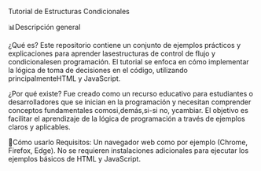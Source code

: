 Tutorial de Estructuras Condicionales

📊Descripción general

¿Qué es?
Este repositorio contiene un conjunto de ejemplos prácticos y explicaciones para aprender lasestructuras de control de flujo y condicionalesen programación. El tutorial se enfoca en cómo implementar la lógica de toma de decisiones en el código, utilizando principalmenteHTML y JavaScript.

¿Por qué existe?
Fue creado como un recurso educativo para estudiantes o desarrolladores que se inician en la programación y necesitan comprender conceptos fundamentales comosi,demás,si-si no, ycambiar. El objetivo es facilitar el aprendizaje de la lógica de programación a través de ejemplos claros y aplicables.

🚀Cómo usarlo
Requisitos:
Un navegador web como por ejemplo (Chrome, Firefox, Edge).
No se requieren instalaciones adicionales para ejecutar los ejemplos básicos de HTML y JavaScript.
